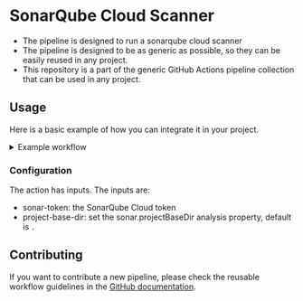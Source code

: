 # SonarQube Cloud Scanner

- The pipeline is designed to run a sonarqube cloud scanner
- The pipeline is designed to be as generic as possible, so they can be easily reused in any project.
- This repository is a part of the generic GitHub Actions pipeline collection that can be used in any project.

## Usage

Here is a basic example of how you can integrate it in your project.

<details>
  <summary>Example workflow</summary>

This workflow is executed automatically on push to the main branch, on a pull request and can also be executed manually from the actions tab `workflow_dispatch`.

In the code below you need to replace `<sonar-token>` with the SonarQube Cloud token you want to use.

```yml
name: Run SonarCloud scanner

on:
  workflow_dispatch:
  pull_request:
  push:
    branches:
      - main

jobs:
    sonarcloud-scanner:
    runs-on: ubuntu-latest
    steps:
      - name: Checkout repository
        uses: actions/checkout@v4

      # Using the action
      - name: Install dependencies
        uses: minvws/action-sonarcube-cloud/.github/actions/sonarcloud@main
        with:
            sonar-token: <sonar-token>
```

</details>

### Configuration

The action has inputs. The inputs are:

- sonar-token: the SonarQube Cloud token
- project-base-dir: set the sonar.projectBaseDir analysis property, default is `.`

## Contributing

If you want to contribute a new pipeline, please check the reusable workflow guidelines in the
[GitHub documentation](https://docs.github.com/en/actions/using-workflows/reusing-workflows#creating-a-reusable-workflow).
